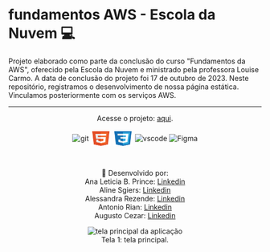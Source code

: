 # fundamentos AWS - Escola da Nuvem 💻

Projeto elaborado como parte da conclusão do curso "Fundamentos da AWS", oferecido pela Escola da Nuvem e ministrado pela professora Louise Carmo. A data de conclusão do projeto foi 17 de outubro de 2023. Neste repositório, registramos o desenvolvimento de nossa página estática. Vinculamos posteriormente com os serviços AWS.

***
<div align="center">
  
  Acesse o projeto: [aqui](). 
  <br>
  <br>
  <img align="center" alt="git" height="30" width="40" src="https://cdn.jsdelivr.net/gh/devicons/devicon/icons/git/git-original.svg" />
  <img align="center" alt="Rafa-HTML" height="30" width="40" src="https://raw.githubusercontent.com/devicons/devicon/master/icons/html5/html5-original.svg">
  <img align="center" alt="Rafa-CSS" height="30" width="40" src="https://raw.githubusercontent.com/devicons/devicon/master/icons/css3/css3-original.svg">
  <img align="center" alt="vscode" height="30" width="40" src="https://cdn.jsdelivr.net/gh/devicons/devicon/icons/vscode/vscode-original.svg" />
  <img align="center" alt="Figma" height="30" width="40" src="https://cdn.jsdelivr.net/gh/devicons/devicon/icons/figma/figma-original.svg" />
  
  <br>

  📌 Desenvolvido por:
  <br>
Ana Leticia B. Prince: [Linkedin](https://www.linkedin.com/in/analeticiabacha)
  <br>
    Aline Sgiers: [Linkedin](https://www.linkedin.com/in/alinesgiers)
  <br>
   Alessandra Rezende: [Linkedin](https://www.linkedin.com/in/alessandra-rezende/)
  <br>
  Antonio Rian: [Linkedin](https://www.linkedin.com/in/antonio-rian)
  <br>
Augusto Cezar: [Linkedin]()
  <br>
 
  <div align="center">
  <img alt="tela principal da aplicação" src="https://github.com/VontadeDoFogoo/OlaMundo/assets/30864314/2fce423c-bbc4-4059-925f-d16f2e83c7ca"/><br>
  Tela 1: tela principal.
</div>
  
</div>
